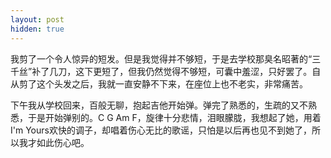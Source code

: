 ```yaml
---
layout: post
hidden: true
---
```

我剪了一个令人惊异的短发。但是我觉得并不够短，于是去学校那臭名昭著的“三千丝”补了几刀，这下更短了，但我仍然觉得不够短，可囊中羞涩，只好罢了。自从剪了这个头发之后，我就一直安静不下来，在座位上也不老实，非常痛苦。

下午我从学校回来，百般无聊，抱起吉他开始弹。弹完了熟悉的，生疏的又不熟悉，于是开始弹别的。C G Am F，旋律十分悲情，泪眼朦胧，我想起了她，用着I'm Yours欢快的调子，却唱着伤心无比的歌谣，只怕是以后再也见不到她了，所以我才如此伤心吧。
